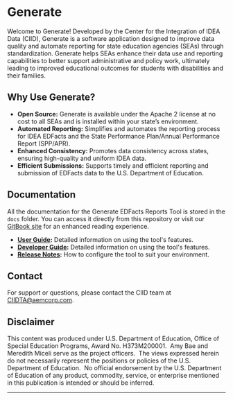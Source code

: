 # Generate

Welcome to Generate! Developed by the Center for the Integration of IDEA Data (CIID), Generate is a software application designed to improve data quality and automate reporting for state education agencies (SEAs) through standardization. Generate helps SEAs enhance their data use and reporting capabilities to better support administrative and policy work, ultimately leading to improved educational outcomes for students with disabilities and their families.

## Why Use Generate?

- **Open Source:** Generate is available under the Apache 2 license at no cost to all SEAs and is installed within your state’s environment.
- **Automated Reporting:** Simplifies and automates the reporting process for IDEA EDFacts and the State Performance Plan/Annual Performance Report (SPP/APR).
- **Enhanced Consistency:** Promotes data consistency across states, ensuring high-quality and uniform IDEA data.
- **Efficient Submissions:** Supports timely and efficient reporting and submission of EDFacts data to the U.S. Department of Education.

## Documentation

All the documentation for the Generate EDFacts Reports Tool is stored in the `docs` folder. You can access it directly from this repository or visit our [GitBook site](https://center-for-the-integration-of-id.gitbook.io/generate-documentation) for an enhanced reading experience. 

- **[User Guide](docs/user-guide/):** Detailed information on using the tool's features.
- **[Developer Guide](docs/developer-guide/):** Detailed information on using the tool's features.
- **[Release Notes](docs/release-notes/):** How to configure the tool to suit your environment.

## Contact

For support or questions, please contact the CIID team at [CIIDTA@aemcorp.com](mailto:CIIDTA@aemcorp.com).

## Disclaimer
This content was produced under U.S. Department of Education, Office of Special Education Programs, Award No. H373M200001.  Amy Bae and Meredith Miceli serve as the project officers.  The views expressed herein do not necessarily represent the positions or policies of the U.S. Department of Education.  No official endorsement by the U.S. Department of Education of any product, commodity, service, or enterprise mentioned in this publication is intended or should be inferred.


---


